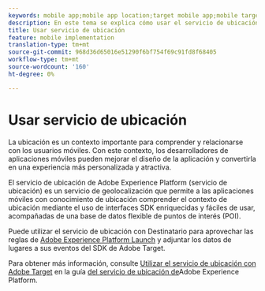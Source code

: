```yaml
---
keywords: mobile app;mobile app location;target mobile app;mobile target locations;location service;adobe experience cloud location service;pois;points of interest;sdk;location
description: En este tema se explica cómo usar el servicio de ubicación de Adobe Experience Platform en Adobe Target.
title: Usar servicio de ubicación
feature: mobile implementation
translation-type: tm+mt
source-git-commit: 968d36d65016e51290f6bf754f69c91fd8f68405
workflow-type: tm+mt
source-wordcount: '160'
ht-degree: 0%

---
```



# Usar servicio de ubicación

La ubicación es un contexto importante para comprender y relacionarse con los usuarios móviles. Con este contexto, los desarrolladores de aplicaciones móviles pueden mejorar el diseño de la aplicación y convertirla en una experiencia más personalizada y atractiva.

El servicio de ubicación de Adobe Experience Platform (servicio de ubicación) es un servicio de geolocalización que permite a las aplicaciones móviles con conocimiento de ubicación comprender el contexto de ubicación mediante el uso de interfaces SDK enriquecidas y fáciles de usar, acompañadas de una base de datos flexible de puntos de interés (POI).

Puede utilizar el servicio de ubicación con Destinatario para aprovechar las reglas de [Adobe Experience Platform Launch](https://experienceleague.adobe.com/docs/launch/using/overview.html) y adjuntar los datos de lugares a sus eventos del SDK de Adobe Target.

Para obtener más información, consulte [Utilizar el servicio de ubicación con Adobe Target](https://experienceleague.adobe.com/docs/places/using/use-places-with-other-solutions/places-target/places-target.html) en la guía [del servicio de ubicación de](https://experienceleague.adobe.com/docs/places/using/home.html)Adobe Experience Platform.
